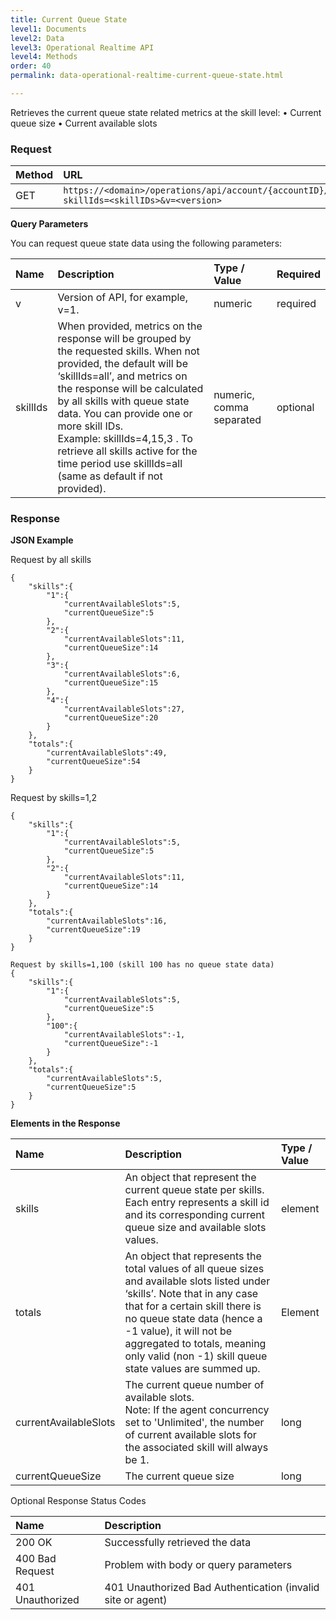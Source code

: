 ```yaml
---
title: Current Queue State
level1: Documents
level2: Data
level3: Operational Realtime API
level4: Methods
order: 40
permalink: data-operational-realtime-current-queue-state.html

---
```


Retrieves the current queue state related metrics at the skill level:
•   Current queue size
•   Current available slots 

### Request

| Method | URL |
| :------- | :----- |
| GET | `https://<domain>/operations/api/account/{accountID}/queuestate?skillIds=<skillIDs>&v=<version>` |

**Query Parameters**

You can request queue state data using the following parameters: 

| Name | Description | Type / Value | Required |
| :------ | :------------- | :-------------- | :--- |
| v | Version of API, for example, v=1. | numeric | required |
| skillIds | When provided, metrics on the response will be grouped by the requested skills. When not provided, the default will be ‘skillIds=all’, and metrics on the response will be calculated by all skills with queue state data. You can provide one or more skill IDs. <br> Example: skillIds=4,15,3 . To retrieve all skills active for the time period use skillIds=all (same as default if not provided). | numeric, comma separated | optional |

### Response 

**JSON Example**

Request by all skills

    {  
        "skills":{  
            "1":{  
                "currentAvailableSlots":5,
                "currentQueueSize":5
            },
            "2":{  
                "currentAvailableSlots":11,
                "currentQueueSize":14
            },
            "3":{  
                "currentAvailableSlots":6,
                "currentQueueSize":15
            },
            "4":{  
                "currentAvailableSlots":27,
                "currentQueueSize":20
            }
        },
        "totals":{  
            "currentAvailableSlots":49,
            "currentQueueSize":54
        }
    }

Request by skills=1,2

    {  
        "skills":{  
            "1":{  
                "currentAvailableSlots":5,
                "currentQueueSize":5
            },
            "2":{  
                "currentAvailableSlots":11,
                "currentQueueSize":14
            }
        },
        "totals":{  
            "currentAvailableSlots":16,
            "currentQueueSize":19
        }
    }
    
    Request by skills=1,100 (skill 100 has no queue state data)
    {  
        "skills":{  
            "1":{  
                "currentAvailableSlots":5,
                "currentQueueSize":5
            },
            "100":{  
                "currentAvailableSlots":-1,
                "currentQueueSize":-1
            }
        },
        "totals":{  
            "currentAvailableSlots":5,
            "currentQueueSize":5
        }
    }

**Elements in the Response**

| Name | Description | Type / Value |
| :----- | :-------------- | :-------------- |
| skills | An object that represent the current queue state per skills. Each entry represents a skill id and its corresponding current queue size and available slots values. | element |
| totals | An object that represents the total values of all queue sizes and available slots listed under ‘skills’. Note that in any case that for a certain skill there is no queue state data (hence a -1 value), it will not be aggregated to totals, meaning only valid (non -1) skill queue state values are summed up. | Element |
| currentAvailableSlots | The current queue number of available slots. <br> Note: If the agent concurrency set to 'Unlimited', the number of current available slots for the associated skill will always be 1. | long |
| currentQueueSize | The current queue size | long |

Optional Response Status Codes

| Name | Description |
| :----- | :-------------- |
| 200 OK | Successfully retrieved the data |
| 400 Bad Request | Problem with body or query parameters |
| 401 Unauthorized | 401 Unauthorized Bad Authentication (invalid site or agent) |

